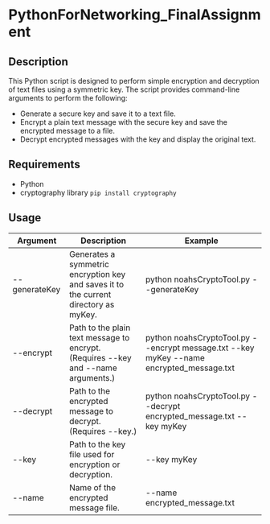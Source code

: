 <h1>PythonForNetworking_FinalAssignment</h1>

<h2>Description</h2>

This Python script is designed to perform simple encryption and decryption of text files using a symmetric key. The script provides command-line arguments to perform the following:
<ul>
  <li>Generate a secure key and save it to a text file.</li>
  <li>Encrypt a plain text message with the secure key and save the encrypted message to a file.</li>
  <li>Decrypt encrypted messages with the key and display the original text.</li>
</ul>

<h2>Requirements</h2>
<ul>
  <li>Python</li>
  <li>cryptography library <code>pip install cryptography</code></li>
</ul>

<h2>Usage</h2>

<table>
  <thead>
    <tr>
      <th>Argument</th>
      <th>Description</th>
      <th>Example</th>
    </tr>
  </thead>
  <tbody>
    <tr>
      <td>--generateKey</td>
      <td>Generates a symmetric encryption key and saves it to the current directory as myKey.</td>
      <td>python noahsCryptoTool.py --generateKey</td>
    </tr>
    <tr>
      <td>--encrypt</td>
      <td>Path to the plain text message to encrypt. (Requires --key and --name arguments.)</td>
      <td>python noahsCryptoTool.py --encrypt message.txt --key myKey --name encrypted_message.txt</td>
    </tr>
    <tr>
      <td>--decrypt</td>
      <td>Path to the encrypted message to decrypt. (Requires --key.)</td>
      <td>python noahsCryptoTool.py --decrypt encrypted_message.txt --key myKey</td>
    </tr>
    <tr>
      <td>--key</td>
      <td>Path to the key file used for encryption or decryption.</td>
      <td>--key myKey</td>
    </tr>
    <tr>
      <td>--name</td>
      <td>Name of the encrypted message file.</td>
      <td>--name encrypted_message.txt</td>
    </tr>
  </tbody>
</table>
